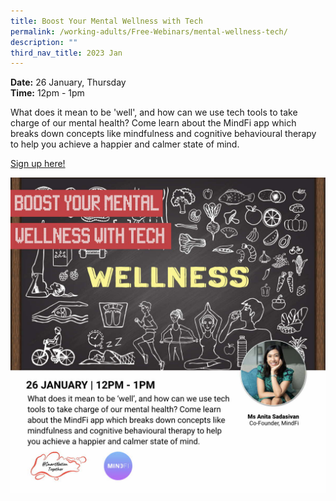 ```yaml
---
title: Boost Your Mental Wellness with Tech
permalink: /working-adults/Free-Webinars/mental-wellness-tech/
description: ""
third_nav_title: 2023 Jan
---
```


**Date:** 26 January, Thursday
<br> **Time:** 12pm - 1pm

What does it mean to be 'well', and how can we use tech tools to take charge of our mental health? Come learn about the MindFi app which breaks down concepts like mindfulness and cognitive behavioural therapy to help you achieve a happier and calmer state of mind. 

[Sign up here!](https://go.gov.sg/wa-wellnesstech-jan23)

![free webinar on boosting mental wellness with tech](/images/Jan%202023/WA26%20Jan.jpeg)